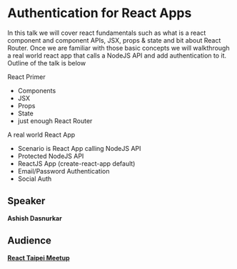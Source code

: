 # Authentication for React Apps

In this talk we will cover react fundamentals such as what is a react component and component APIs, JSX, props & state and bit about React Router. Once we are familiar with those basic concepts we will walkthrough a real world react app that calls a NodeJS API and add authentication to it. Outline of the talk is below

React Primer
- Components
- JSX
- Props
- State
- just enough React Router

A real world React App
- Scenario is React App calling NodeJS API
- Protected NodeJS API
- ReactJS App (create-react-app default)
- Email/Password Authentication
- Social Auth

## Speaker
**Ashish Dasnurkar**

## Audience
**[React Taipei Meetup](https://www.meetup.com/Taipei-React-Meetup/events/245020138)**